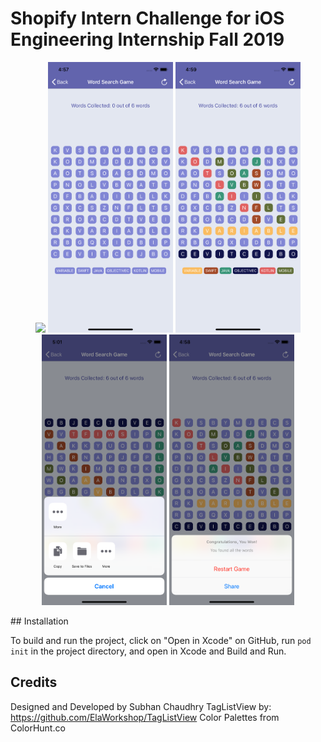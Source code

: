#  Shopify Intern Challenge for iOS Engineering Internship Fall 2019
<p float="left" align="center">
    <img src="/images/screen.gif" width="200"/>
    <img src="/images/startGame.png" width="200"/>
    <img src="/images/inGameScreen.png" width="200"/>
    <img src="/images/SharePage.png" width="200"/>
    <img src="/images/SharePage2.png" width="200"/>
</p>
## Installation

To build and run the project, click on "Open in Xcode" on GitHub, run `pod init` in the project directory, and open in Xcode and Build and Run.

## Credits
Designed and Developed by Subhan Chaudhry
TagListView by: https://github.com/ElaWorkshop/TagListView
Color Palettes from ColorHunt.co
